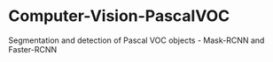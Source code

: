 # Computer-Vision-PascalVOC
Segmentation and detection of Pascal VOC objects - Mask-RCNN and Faster-RCNN
